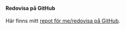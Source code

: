 #### Redovisa på GitHub

Här finns mitt [repot för me/redovisa på GitHub](https://github.com/K4113/design).
